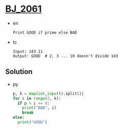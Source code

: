# [BJ_2061](https://acmicpc.net/problem/2061)

* en

  ```en
  Print GOOD if prime else BAD
  ```

* tc

  ```tc
  Input: 143 11
  Output: GOOD  # 2, 3 ... 10 doesn't divide 143
  ```

## Solution

* py

  ```py
  p, k = map(int,input().split())
  for i in range(2, k):
    if p % i == 0:
      print("BAD", i)
      break
  else:
    print("GOOD")
  ```
